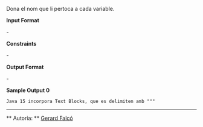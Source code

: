Dona el nom que li pertoca a cada variable.

**Input Format**

\-

**Constraints**

\-

**Output Format**

\-

**Sample Output 0**

    Java 15 incorpora Text Blocks, que es delimiten amb """

----------

** Autoria: **
[Gerard Falcó](https://github.com/gerardfp)
